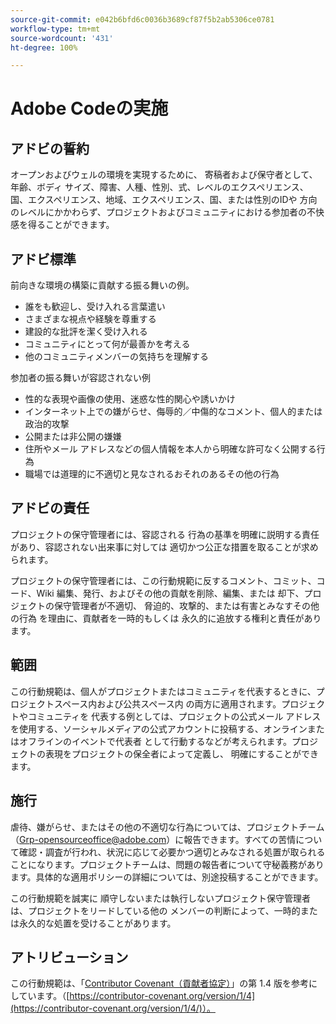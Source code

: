 ```yaml
---
source-git-commit: e042b6bfd6c0036b3689cf87f5b2ab5306ce0781
workflow-type: tm+mt
source-wordcount: '431'
ht-degree: 100%

---
```

# Adobe Codeの実施

## アドビの誓約

オープンおよびウェルの環境を実現するために、
寄稿者および保守者として、
年齢、ボディ
サイズ、障害、人種、性別、式、レベルのエクスペリエンス、
国、エクスペリエンス、地域、エクスペリエンス、国、または性別のIDや
方向のレベルにかかわらず、プロジェクトおよびコミュニティにおける参加者の不快感を得ることができます。

## アドビ標準

前向きな環境の構築に貢献する振る舞いの例。

* 誰をも歓迎し、受け入れる言葉遣い
* さまざまな視点や経験を尊重する
* 建設的な批評を潔く受け入れる
* コミュニティにとって何が最善かを考える
* 他のコミュニティメンバーの気持ちを理解する

参加者の振る舞いが容認されない例

* 性的な表現や画像の使用、迷惑な性的関心や誘いかけ
* インターネット上での嫌がらせ、侮辱的／中傷的なコメント、個人的または政治的攻撃
* 公開または非公開の嫌嫌
* 住所やメール
アドレスなどの個人情報を本人から明確な許可なく公開する行為
* 職場では道理的に不適切と見なされるおそれのあるその他の行為

## アドビの責任

プロジェクトの保守管理者には、容認される
行為の基準を明確に説明する責任があり、容認されない出来事に対しては
適切かつ公正な措置を取ることが求められます。

プロジェクトの保守管理者には、この行動規範に反するコメント、コミット、コード、Wiki 編集、発行、およびその他の貢献を削除、編集、または
却下、プロジェクトの保守管理者が不適切、
脅迫的、攻撃的、または有害とみなすその他の行為
を理由に、貢献者を一時的もしくは
永久的に追放する権利と責任があります。

## 範囲

この行動規範は、個人がプロジェクトまたはコミュニティを代表するときに、プロジェクトスペース内および公共スペース内
の両方に適用されます。プロジェクトやコミュニティを
代表する例としては、プロジェクトの公式メール
アドレスを使用する、ソーシャルメディアの公式アカウントに投稿する、オンラインまたはオフラインのイベントで代表者
として行動するなどが考えられます。プロジェクトの表現をプロジェクトの保全者によって定義し、
明確にすることができます。

## 施行

虐待、嫌がらせ、またはその他の不適切な行為については、プロジェクトチーム（Grp-opensourceoffice@adobe.com）に報告できます。すべての苦情について確認・調査が行われ、状況に応じて必要かつ適切とみなされる処置が取られることになります。プロジェクトチームは、問題の報告者について守秘義務があります。具体的な適用ポリシーの詳細については、別途投稿することができます。


この行動規範を誠実に
順守しないまたは執行しないプロジェクト保守管理者は、プロジェクトをリードしている他の
メンバーの判断によって、一時的または永久的な処置を受けることがあります。

## アトリビューション

この行動規範は、「[Contributor Covenant（貢献者協定）](https://contributor-covenant.org)」の第 1.4 版を参考にしています。（[https://contributor-covenant.org/version/1/4](https://contributor-covenant.org/version/1/4/)）。
